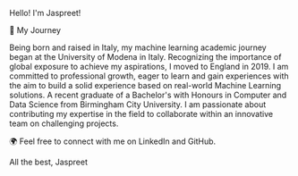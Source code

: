 Hello! I'm Jaspreet!

💼  My Journey

Being born and raised in Italy, my machine learning academic journey began at the University of Modena in Italy. Recognizing the importance of global exposure to achieve my aspirations, I moved to England in 2019. I am committed to professional growth, eager to learn and gain experiences with the aim to build a solid experience based on real-world Machine Learning solutions. A recent graduate of a Bachelor's with Honours in Computer and Data Science from Birmingham City University.  I am passionate about contributing my expertise in the field to collaborate within an innovative team on challenging projects.

🌍 Feel free to connect with me on LinkedIn and GitHub.  

All the best,
Jaspreet

<!---
JaspreetS98/JaspreetS98 is a ✨ special ✨ repository because its `README.md` (this file) appears on your GitHub profile.
You can click the Preview link to take a look at your changes.
--->
